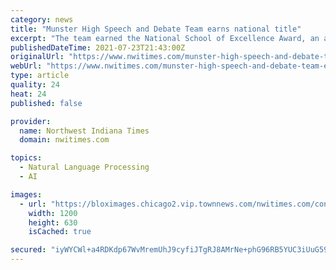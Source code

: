```yaml
---
category: news
title: "Munster High Speech and Debate Team earns national title"
excerpt: "The team earned the National School of Excellence Award, an award presented to the top 20 teams in the competition. Munster also was recognized as the NSDA’s 22nd largest chapter"
publishedDateTime: 2021-07-23T21:43:00Z
originalUrl: "https://www.nwitimes.com/munster-high-speech-and-debate-team-earns-national-title/article_df85a3dd-d073-5f6d-80dc-fffc9091ba8e.html"
webUrl: "https://www.nwitimes.com/munster-high-speech-and-debate-team-earns-national-title/article_df85a3dd-d073-5f6d-80dc-fffc9091ba8e.html"
type: article
quality: 24
heat: 24
published: false

provider:
  name: Northwest Indiana Times
  domain: nwitimes.com

topics:
  - Natural Language Processing
  - AI

images:
  - url: "https://bloximages.chicago2.vip.townnews.com/nwitimes.com/content/tncms/custom/image/62705d74-c54a-11ea-8606-37fa834f20c5.jpg"
    width: 1200
    height: 630
    isCached: true

secured: "iyWYCWl+a4RDKdp67WvMremUhJ9cyfiJTgRJ8AMrNe+phG96RB5YUC3iUuG59drifM8rxmlAXOXE+9Gas9ofctjJepKqttluPel2x7n+yLzvahut8cEROTF40iu7nABcta2EjlQO7K+PCg7s+Dtgtnl+87gque08y6VSbw15jw9ryv+4Rp4uyK+l/lfBfhymuwG/0DFeOvrEfauSXP7p+Ln5seGxzf/p5T3W2KC+DWCGorcmYEJhCc4mBgm1tH2iJk7kFgZ71h9sPiq+cx+T3g9q0ABDu+6C4UPCLtteTrWsWnfb7fG15W5j6R+El731sRLGUE8UrjloNhtv2FXZq10uwobLXA47VkTddnbIvBQ=;Tifr+dlax7EUTy2z2jPPrQ=="
---
```


